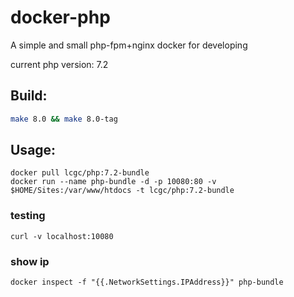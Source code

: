 # docker-php
A simple and small php-fpm+nginx docker for developing

current php version: 7.2

## Build:

```sh
make 8.0 && make 8.0-tag

```

## Usage:

```
docker pull lcgc/php:7.2-bundle
docker run --name php-bundle -d -p 10080:80 -v $HOME/Sites:/var/www/htdocs -t lcgc/php:7.2-bundle
```

### testing

```
curl -v localhost:10080
```

### show ip
```
docker inspect -f "{{.NetworkSettings.IPAddress}}" php-bundle
```



